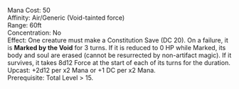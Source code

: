 Mana Cost: 50  
Affinity: Air/Generic (Void-tainted force)  
Range: 60ft  
Concentration: No  
Effect: One creature must make a Constitution Save (DC 20). On a failure, it is **Marked by the Void** for 3 turns. If it is reduced to 0 HP while Marked, its body and soul are erased (cannot be resurrected by non-artifact magic). If it survives, it takes 8d12 Force at the start of each of its turns for the duration.  
Upcast: +2d12 per x2 Mana or +1 DC per x2 Mana.  
Prerequisite: Total Level > 15.